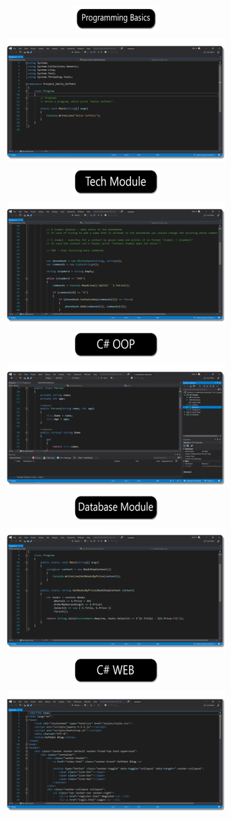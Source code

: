 

<p align= "center" >
  <a href="https://github.com/YaniLozanov/Software-University/tree/master/C%23/01.%20Entry%20Module/01.Programming%20Basics">
    <img src ="https://github.com/YaniLozanov/Software-University/blob/master/Images/Images/Programming-Basics-Button.png" height="60" width="200">
  </a>
</p>


<p align= "center" >
  <a href="https://github.com/YaniLozanov/Software-University/tree/master/C%23/01.%20Entry%20Module/01.Programming%20Basics">
    <img src ="https://github.com/YaniLozanov/Software-University/blob/master/Images/Images/Programming-Basics-Image.png">
  </a>
</p>

<p align= "center" >
  <a href="https://github.com/YaniLozanov/Software-University/tree/master/C%23/02.%20Tech%20Module">
    <img src ="https://github.com/YaniLozanov/Software-University/blob/master/Images/Images/Tech-Module-Button.png" height="60" width="200">
  </a>
</p>



<p align= "center" >
  <a href="https://github.com/YaniLozanov/Software-University/tree/master/C%23/02.%20Tech%20Module">
    <img src ="https://github.com/YaniLozanov/Software-University/blob/master/Images/Images/Fundamentals-Code-Image.png">
  </a>
</p>


<p align= "center" >
  <a href="https://github.com/YaniLozanov/Software-University/tree/master/C%23/03.%20C%23%20OOP">
    <img src ="https://github.com/YaniLozanov/Software-University/blob/master/Images/Images/C%23-OOP-Button.png" height="60" width="200">
  </a>
</p>


<p align= "center" >
  <a href="https://github.com/YaniLozanov/Software-University/tree/master/C%23/03.%20C%23%20OOP">
    <img src ="https://github.com/YaniLozanov/Software-University/blob/master/Images/Images/C%23-OOP-Image.png">
  </a>
</p>



<p align= "center" >
  <a href="https://github.com/YaniLozanov/Software-University/tree/master/C%23/04.%20Database%20Module">
    <img src ="https://github.com/YaniLozanov/Software-University/blob/master/Images/Images/Database-Button.png" height="60" width="200">
  </a>
</p>


<p align= "center" >
  <a href="https://github.com/YaniLozanov/Software-University/tree/master/C%23/04.%20Database%20Module">
    <img src ="https://github.com/YaniLozanov/Software-University/blob/master/Images/Images/Database-Image.png">
  </a>
</p>


<p align= "center" >
  <a href="https://github.com/YaniLozanov/Software-University/tree/master/C%23/05.%20C%23%20Web%20Development%20Basics">
    <img src ="https://github.com/YaniLozanov/Software-University/blob/master/Images/Images/C%23-Web-Button.png" height="60" width="200">
  </a>
</p>


<p align= "center" >
  <a href="https://github.com/YaniLozanov/Software-University/tree/master/C%23/05.%20C%23%20Web%20Development%20Basics">
    <img src ="https://github.com/YaniLozanov/Software-University/blob/master/Images/Images/Software-Tehnologies-Image.png">
  </a>
</p>


